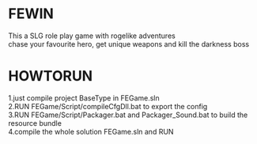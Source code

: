 # FEWIN
This a SLG role play game with rogelike adventures<br/>
chase your favourite hero, get unique weapons and kill the darkness boss<br/>

# HOWTORUN
1.just compile project BaseType in FEGame.sln<br/>
2.RUN FEGame/Script/compileCfgDll.bat to export the config<br/>
3.RUN FEGame/Script/Packager.bat and Packager_Sound.bat to build the resource bundle<br/>
4.compile the whole solution FEGame.sln and RUN<br/><br/>
